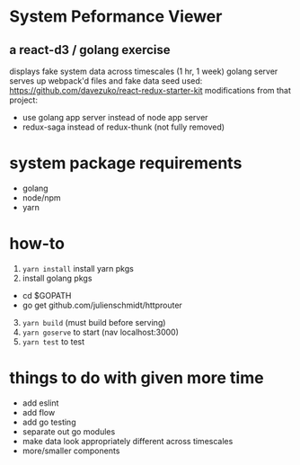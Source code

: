 # System Peformance Viewer
## a react-d3 / golang exercise
displays fake system data across timescales (1 hr, 1 week)
golang server serves up webpack'd files and fake data
seed used: https://github.com/davezuko/react-redux-starter-kit
modifications from that project:
* use golang app server instead of node app server
* redux-saga instead of redux-thunk (not fully removed)

# system package requirements
* golang
* node/npm
* yarn

# how-to
1. `yarn install` install yarn pkgs
2. install golang pkgs
* cd $GOPATH
* go get github.com/julienschmidt/httprouter
3. `yarn build` (must build before serving)
4. `yarn goserve` to start (nav localhost:3000)
5. `yarn test` to test

# things to do with given more time
* add eslint
* add flow
* add go testing
* separate out go modules
* make data look appropriately different across timescales
* more/smaller components
